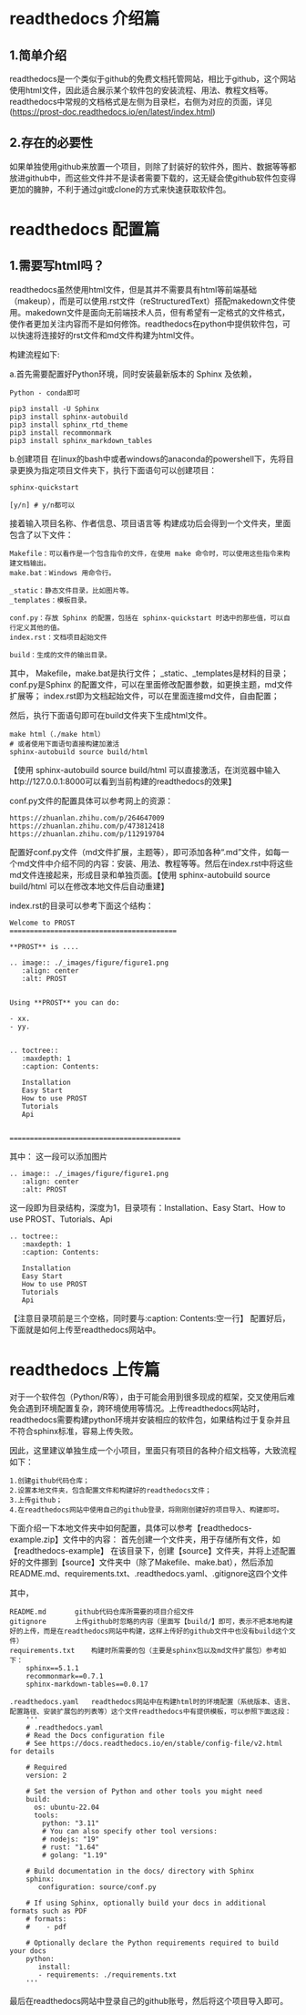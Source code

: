 # readthedocs 介绍篇
## 1.简单介绍
readthedocs是一个类似于github的免费文档托管网站，相比于github，这个网站使用html文件，因此适合展示某个软件包的安装流程、用法、教程文档等。readthedocs中常规的文档格式是左侧为目录栏，右侧为对应的页面，详见(https://prost-doc.readthedocs.io/en/latest/index.html)

## 2.存在的必要性
如果单独使用github来放置一个项目，则除了封装好的软件外，图片、数据等等都放进github中，而这些文件并不是读者需要下载的，这无疑会使github软件包变得更加的臃肿，不利于通过git或clone的方式来快速获取软件包。


# readthedocs 配置篇
## 1.需要写html吗？
readthedocs虽然使用html文件，但是其并不需要具有html等前端基础（makeup），而是可以使用.rst文件（reStructuredText）搭配makedown文件使用。makedown文件是面向无前端技术人员，但有希望有一定格式的文件格式，使作者更加关注内容而不是如何修饰。readthedocs在python中提供软件包，可以快速将连接好的rst文件和md文件构建为html文件。

构建流程如下:

a.首先需要配置好Python环境，同时安装最新版本的 Sphinx 及依赖，
	
	Python - conda即可

	pip3 install -U Sphinx
	pip3 install sphinx-autobuild
	pip3 install sphinx_rtd_theme
	pip3 install recommonmark
	pip3 install sphinx_markdown_tables

b.创建项目
在linux的bash中或者windows的anaconda的powershell下，先将目录更换为指定项目文件夹下，执行下面语句可以创建项目：
	
	sphinx-quickstart

    [y/n] # y/n都可以

接着输入项目名称、作者信息、项目语言等
构建成功后会得到一个文件夹，里面包含了以下文件：

	Makefile：可以看作是一个包含指令的文件，在使用 make 命令时，可以使用这些指令来构建文档输出。
	make.bat：Windows 用命令行。

	_static：静态文件目录，比如图片等。
	_templates：模板目录。

	conf.py：存放 Sphinx 的配置，包括在 sphinx-quickstart 时选中的那些值，可以自行定义其他的值。
	index.rst：文档项目起始文件

	build：生成的文件的输出目录。

其中，
Makefile，make.bat是执行文件；
_static、_templates是材料的目录；
conf.py是Sphinx 的配置文件，可以在里面修改配置参数，如更换主题，md文件扩展等；
index.rst即为文档起始文件，可以在里面连接md文件，自由配置；

然后，执行下面语句即可在build文件夹下生成html文件。

    make html（./make html）
    # 或者使用下面语句直接构建加激活
    sphinx-autobuild source build/html


【使用 sphinx-autobuild source build/html 可以直接激活，在浏览器中输入http://127.0.0.1:8000可以看到当前构建的readthedocs的效果】

conf.py文件的配置具体可以参考网上的资源：

	https://zhuanlan.zhihu.com/p/264647009
	https://zhuanlan.zhihu.com/p/473812418
	https://zhuanlan.zhihu.com/p/112919704

配置好conf.py文件（md文件扩展，主题等），即可添加各种“.md”文件，如每一个md文件中介绍不同的内容：安装、用法、教程等等。然后在index.rst中将这些md文件连接起来，形成目录和单独页面。【使用 sphinx-autobuild source build/html 可以在修改本地文件后自动重建】

index.rst的目录可以参考下面这个结构：

    Welcome to PROST
    =========================================

    **PROST** is ....   

    .. image:: ./_images/figure/figure1.png
       :align: center
       :alt: PROST


    Using **PROST** you can do: 

    - xx.
    - yy. 


    .. toctree::
       :maxdepth: 1
       :caption: Contents:

       Installation
       Easy Start
       How to use PROST
       Tutorials
       Api


    ==========================================


其中：
这一段可以添加图片

    .. image:: ./_images/figure/figure1.png
       :align: center
       :alt: PROST

这一段即为目录结构，深度为1，目录项有：Installation、Easy Start、How to use PROST、Tutorials、Api

    .. toctree::
       :maxdepth: 1
       :caption: Contents:

       Installation
       Easy Start
       How to use PROST
       Tutorials
       Api

【注意目录项前是三个空格，同时要与:caption: Contents:空一行】
配置好后，下面就是如何上传至readthedocs网站中。


# readthedocs 上传篇
对于一个软件包（Python/R等），由于可能会用到很多现成的框架，交叉使用后难免会遇到环境配置复杂，跨环境使用等情况。上传readthedocs网站时，readthedocs需要构建python环境并安装相应的软件包，如果结构过于复杂并且不符合sphinx标准，容易上传失败。 

因此，这里建议单独生成一个小项目，里面只有项目的各种介绍文档等，大致流程如下：

    1.创建github代码仓库；
    2.设置本地文件夹，包含配置文件和构建好的readthedocs文件；
    3.上传github；
    4.在readthedocs网站中使用自己的github登录，将刚刚创建好的项目导入、构建即可。


下面介绍一下本地文件夹中如何配置，具体可以参考【readthedocs-example.zip】文件中的内容：
首先创建一个文件夹，用于存储所有文件，如【readthedocs-example】
在该目录下，创建【source】文件夹，并将上述配置好的文件挪到【source】文件夹中（除了Makefile、make.bat），然后添加README.md、requirements.txt、.readthedocs.yaml、.gitignore这四个文件

其中，

    README.md		github代码仓库所需要的项目介绍文件	
    gitignore		上传github时忽略的内容（里面写【build/】即可，表示不把本地构建好的上传，而是在readthedocs网站中构建，这样上传好的github文件中也没有build这个文件）
    requirements.txt	构建时所需要的包（主要是sphinx包以及md文件扩展包）参考如下：
	    sphinx==5.1.1
	    recommonmark==0.7.1
	    sphinx-markdown-tables==0.0.17

    .readthedocs.yaml	readthedocs网站中在构建html时的环境配置（系统版本、语言、配置路径、安装扩展包的列表等）这个文件readthedocs中有提供模板，可以参照下面这段：
        '''
        # .readthedocs.yaml
        # Read the Docs configuration file
        # See https://docs.readthedocs.io/en/stable/config-file/v2.html         for details

        # Required
        version: 2

        # Set the version of Python and other tools you might need
        build:
          os: ubuntu-22.04
          tools:
            python: "3.11"
            # You can also specify other tool versions:
            # nodejs: "19"
            # rust: "1.64"
            # golang: "1.19"

        # Build documentation in the docs/ directory with Sphinx
        sphinx:
           configuration: source/conf.py

        # If using Sphinx, optionally build your docs in additional         formats such as PDF
        # formats:
        #    - pdf

        # Optionally declare the Python requirements required to build      your docs
        python:
           install:
           - requirements: ./requirements.txt
        '''
        
最后在readthedocs网站中登录自己的github账号，然后将这个项目导入即可。

